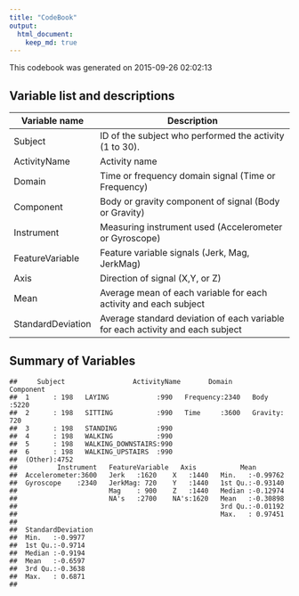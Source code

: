 ```yaml
---
title: "CodeBook"
output: 
  html_document:
    keep_md: true
---
```

This codebook was generated on 2015-09-26 02:02:13

Variable list and descriptions
------------------------------

Variable name        | Description
---------------------|------------
Subject              | ID of the subject who performed the activity (1 to 30). 
ActivityName         | Activity name
Domain               | Time or frequency domain signal (Time or Frequency)
Component            | Body or gravity component of signal (Body or Gravity)
Instrument           | Measuring instrument used (Accelerometer or Gyroscope)
FeatureVariable      | Feature variable signals (Jerk, Mag, JerkMag)
Axis                 | Direction of signal (X,Y, or Z)
Mean                 | Average mean of each variable for each activity and each subject
StandardDeviation    | Average standard deviation of each variable for each activity and each subject

Summary of Variables
--------------------


```
##     Subject                 ActivityName       Domain       Component   
##  1      : 198   LAYING            :990   Frequency:2340   Body   :5220  
##  2      : 198   SITTING           :990   Time     :3600   Gravity: 720  
##  3      : 198   STANDING          :990                                  
##  4      : 198   WALKING           :990                                  
##  5      : 198   WALKING_DOWNSTAIRS:990                                  
##  6      : 198   WALKING_UPSTAIRS  :990                                  
##  (Other):4752                                                           
##          Instrument   FeatureVariable   Axis           Mean         
##  Accelerometer:3600   Jerk   :1620    X   :1440   Min.   :-0.99762  
##  Gyroscope    :2340   JerkMag: 720    Y   :1440   1st Qu.:-0.93140  
##                       Mag    : 900    Z   :1440   Median :-0.12974  
##                       NA's   :2700    NA's:1620   Mean   :-0.30898  
##                                                   3rd Qu.:-0.01192  
##                                                   Max.   : 0.97451  
##                                                                     
##  StandardDeviation
##  Min.   :-0.9977  
##  1st Qu.:-0.9714  
##  Median :-0.9194  
##  Mean   :-0.6597  
##  3rd Qu.:-0.3638  
##  Max.   : 0.6871  
## 
```
